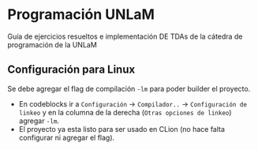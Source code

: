 # Programación UNLaM

Guía de ejercicios resueltos e implementación DE TDAs de la cátedra de programación de la UNLaM

## Configuración para Linux
Se debe agregar el flag de compilación `-lm` para poder builder el proyecto.

* En codeblocks ir a `Configuración` -> `Compilador..` -> `Configuración de linkeo` y en la columna de la derecha (`Otras opciones de linkeo`) agregar `-lm`.
* El proyecto ya esta listo para ser usado en CLion (no hace falta configurar ni agregar el flag).
